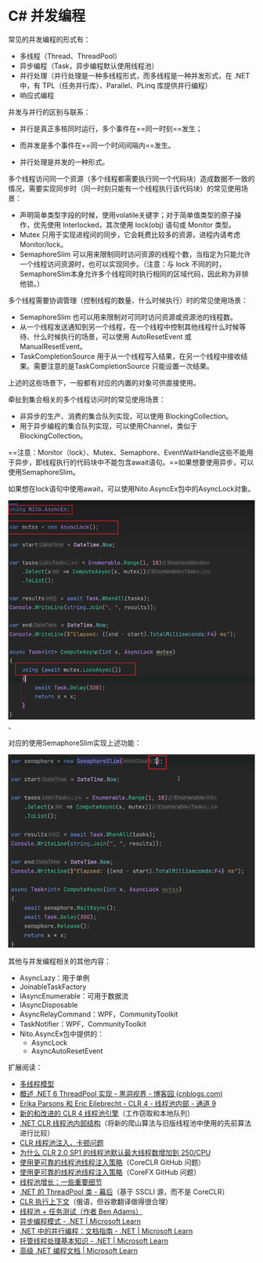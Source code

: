 # C# 并发编程

常见的并发编程的形式有：

- 多线程（Thread、ThreadPool）
- 异步编程（Task，异步编程默认使用线程池）
- 并行处理（并行处理是一种多线程形式，而多线程是一种并发形式，在 .NET 中，有 TPL（任务并行库）、Parallel、PLinq 库提供并行编程）
- 响应式编程

并发与并行的区别与联系：

- 并行是真正多核同时运行，多个事件在==同一时刻==发生；

- 而并发是多个事件在==同一个时间间隔内==发生。
- 并行处理是并发的一种形式。



多个线程访问同一个资源（多个线程都需要执行同一个代码块）造成数据不一致的情况，需要实现同步时（同一时刻只能有一个线程执行该代码块）的常见使用场景：

- 声明简单类型字段的时候，使用volatile关键字；对于简单值类型的原子操作，优先使用 Interlocked，其次使用 lock(obj) 语句或 Monitor 类型。
- Mutex 只用于实现进程间的同步，它会耗费比较多的资源，进程内请考虑 Monitor/lock。
- SemaphoreSlim 可以用来限制同时访问资源的线程个数，当指定为只能允许一个线程访问资源时，也可以实现同步。（注意：与 lock 不同的时，SemaphoreSlim本身允许多个线程同时执行相同的区域代码，因此称为非排他锁。）



多个线程需要协调管理（控制线程的数量、什么时候执行）时的常见使用场景：

- SemaphoreSlim 也可以用来限制对可同时访问资源或资源池的线程数。
- 从一个线程发送通知到另一个线程，在一个线程中控制其他线程什么时候等待、什么时候执行的场景，可以使用 AutoResetEvent 或 ManualResetEvent。
- TaskCompletionSource 用于从一个线程写入结果，在另一个线程中接收结果。需要注意的是TaskCompletionSource 只能设置一次结果。

上述的这些场景下，一般都有对应的内置的对象可供直接使用。



牵扯到集合相关的多个线程访问时的常见使用场景：

- 非异步的生产、消费的集合队列实现，可以使用 BlockingCollection。
- 用于异步编程的集合队列实现，可以使用Channel，类似于BlockingCollection。



==注意：Monitor（lock）、Mutex、Semaphore、EventWaitHandle这些不能用于异步，即线程执行的代码块中不能包含await语句。==如果想要使用异步，可以使用SemaphoreSlim。

如果想在lock语句中使用await，可以使用Nito.AsyncEx包中的AsyncLock对象。

![image-20250626160420799](./assets/image-20250626160420799.png)、

对应的使用SemaphoreSlim实现上述功能：

![image-20250626160704074](./assets/image-20250626160704074.png)



其他与并发编程相关的其他内容：

- AsyncLazy：用于单例
- JoinableTaskFactory
- IAsyncEnumerable：可用于数据流
- IAsyncDisposable
- AsyncRelayCommand：WPF，CommunityToolkit
- TaskNotifier：WPF，CommunityToolkit
- Nito.AsyncEx包中提供的：
  - AsyncLock
  - AsyncAutoResetEvent





扩展阅读：

- [多线程模型](https://threads.whuanle.cn/1.thread_basic/2.thread_model.html)
- [概述 .NET 6 ThreadPool 实现 - 黑洞视界 - 博客园 (cnblogs.com)](https://www.cnblogs.com/eventhorizon/p/15316955.html)
- [Erika Parsons 和 Eric Eilebrecht - CLR 4 - 线程池内部 - 通道 9](https://channel9.msdn.com/Shows/Going+Deep/Erika-Parsons-and-Eric-Eilebrecht--CLR-4-Inside-the-new-Threadpool)
- [新的和改进的 CLR 4 线程池引擎](http://www.danielmoth.com/Blog/New-And-Improved-CLR-4-Thread-Pool-Engine.aspx)（工作窃取和本地队列）
- [.NET CLR 线程池内部结构](http://aviadezra.blogspot.co.uk/2009/06/net-clr-thread-pool-work.html)（将新的爬山算法与旧版线程池中使用的先前算法进行比较）
- [CLR 线程池注入，卡顿问题](http://joeduffyblog.com/2006/07/08/clr-thread-pool-injection-stuttering-problems/)
- [为什么 CLR 2.0 SP1 的线程池默认最大线程数增加到 250/CPU](http://joeduffyblog.com/2007/03/04/why-the-clr-20-sp1s-threadpool-default-max-thread-count-was-increased-to-250cpu/)
- [使用更可靠的线程池线程注入策略](https://github.com/dotnet/coreclr/issues/1754)（CoreCLR GitHub 问题）
- [使用更可靠的线程池线程注入策略](https://github.com/dotnet/corefx/issues/2329)（CoreFX GitHub 问题）
- [线程池增长：一些重要细节](https://gist.github.com/JonCole/e65411214030f0d823cb)
- [.NET 的 ThreadPool 类 - 幕后](https://www.codeproject.com/articles/3813/net-s-threadpool-class-behind-the-scenes)（基于 SSCLI 源，而不是 CoreCLR）
- [CLR 执行上下文](http://chabster.blogspot.co.uk/2013/04/clr-execution-context.html)（俄语，但谷歌翻译做得很合理）
- [线程池 + 任务测试（作者 Ben Adams）](https://github.com/benaadams/ThreadPoolTaskTesting)
- [异步编程模式 - .NET | Microsoft Learn](https://learn.microsoft.com/zh-cn/dotnet/standard/asynchronous-programming-patterns/)
- [.NET 中的并行编程：文档指南 - .NET | Microsoft Learn](https://learn.microsoft.com/zh-cn/dotnet/standard/parallel-programming/)
- [托管线程处理基本知识 - .NET | Microsoft Learn](https://learn.microsoft.com/zh-cn/dotnet/standard/threading/managed-threading-basics)
- [高级 .NET 编程文档 | Microsoft Learn](https://learn.microsoft.com/zh-cn/dotnet/navigate/advanced-programming/)